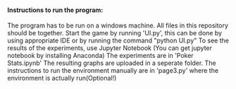 #### Instructions to run the program:

The program has to be run on a windows machine.
All files in this repository should be together.
Start the game by running 'UI.py', this can be done by using appropriate IDE or by running the command "python UI.py"
To see the results of the experiments, use Jupyter Notebook (You can get jupyter notebook by installing Anaconda)
The experiments are in 'Poker Stats.ipynb'
The resulting graphs are uploaded in a seperate folder.
The instructions to run the environment manually are in 'page3.py' where the environment is actually run(Optional!)
